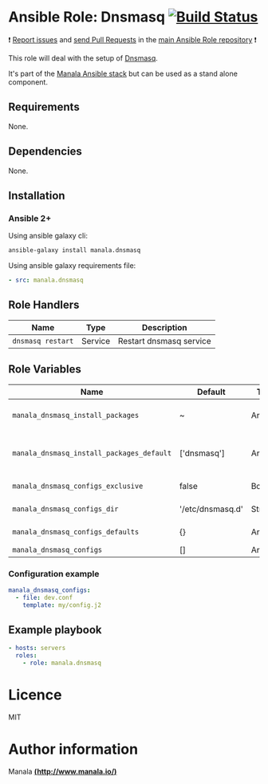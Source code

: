 # Ansible Role: Dnsmasq [![Build Status](https://travis-ci.org/manala/ansible-role-dnsmasq.svg?branch=master)](https://travis-ci.org/manala/ansible-role-dnsmasq)

:exclamation: [Report issues](https://github.com/manala/ansible-roles/issues) and [send Pull Requests](https://github.com/manala/ansible-roles/pulls) in the [main Ansible Role repository](https://github.com/manala/ansible-roles) :exclamation:

This role will deal with the setup of [Dnsmasq](http://www.thekelleys.org.uk/dnsmasq/doc.html).

It's part of the [Manala Ansible stack](http://www.manala.io) but can be used as a stand alone component.

## Requirements

None.

## Dependencies

None.

## Installation

### Ansible 2+

Using ansible galaxy cli:

```bash
ansible-galaxy install manala.dnsmasq
```

Using ansible galaxy requirements file:

```yaml
- src: manala.dnsmasq
```

## Role Handlers

| Name              | Type    | Description             |
| ----------------- | ------- | ----------------------- |
| `dnsmasq restart` | Service | Restart dnsmasq service |

## Role Variables

| Name                                      | Default          | Type    | Description                            |
| ----------------------------------------- | ---------------- | ------- | -------------------------------------- |
| `manala_dnsmasq_install_packages`         | ~                | Array   | Dependency packages to install         |
| `manala_dnsmasq_install_packages_default` | ['dnsmasq']      | Array   | Default dependency packages to install |
| `manala_dnsmasq_configs_exclusive`        | false            | Boolean | Configurations exclusivity             |
| `manala_dnsmasq_configs_dir`              | '/etc/dnsmasq.d' | String  | Configurations directory path          |
| `manala_dnsmasq_configs_defaults`         | {}               | Array   | Configurations defaults                |
| `manala_dnsmasq_configs`                  | []               | Array   | Configurations                         |

### Configuration example

```yaml
manala_dnsmasq_configs:
  - file: dev.conf
    template: my/config.j2
```

## Example playbook

```yaml
- hosts: servers
  roles:
    - role: manala.dnsmasq
```

# Licence

MIT

# Author information

Manala [**(http://www.manala.io/)**](http://www.manala.io)
